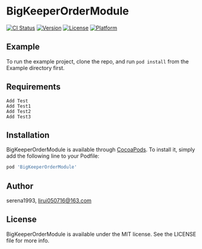 # BigKeeperOrderModule

[![CI Status](http://img.shields.io/travis/serena1993/BigKeeperOrderModule.svg?style=flat)](https://travis-ci.org/serena1993/BigKeeperOrderModule)
[![Version](https://img.shields.io/cocoapods/v/BigKeeperOrderModule.svg?style=flat)](http://cocoapods.org/pods/BigKeeperOrderModule)
[![License](https://img.shields.io/cocoapods/l/BigKeeperOrderModule.svg?style=flat)](http://cocoapods.org/pods/BigKeeperOrderModule)
[![Platform](https://img.shields.io/cocoapods/p/BigKeeperOrderModule.svg?style=flat)](http://cocoapods.org/pods/BigKeeperOrderModule)

## Example

To run the example project, clone the repo, and run `pod install` from the Example directory first.

## Requirements
```
Add Test
Add Test1
Add Test2
Add Test3
```

## Installation

BigKeeperOrderModule is available through [CocoaPods](http://cocoapods.org). To install
it, simply add the following line to your Podfile:

```ruby
pod 'BigKeeperOrderModule'
```

## Author

serena1993, lirui050716@163.com

## License

BigKeeperOrderModule is available under the MIT license. See the LICENSE file for more info.
